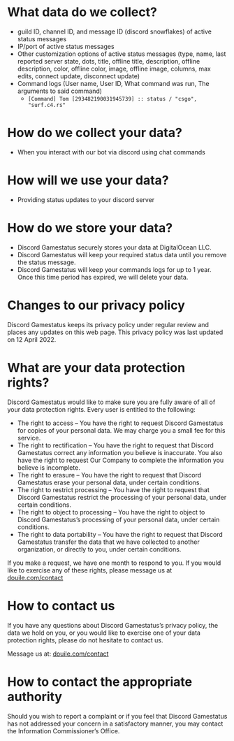 # What data do we collect?

- guild ID, channel ID, and message ID (discord snowflakes) of active status messages
- IP/port of active status messages
- Other customization options of active status messages (type, name, last reported server state,
  dots, title, offline title, description, offline description, color, offline color, image,
  offline image, columns, max edits, connect update, disconnect update)
- Command logs (User name, User ID, What command was run, The arguments to said command)
  - `[Command] Tom [293482190031945739] :: status / "csgo", "surf.c4.rs"`

# How do we collect your data?

- When you interact with our bot via discord using chat commands

# How will we use your data?

- Providing status updates to your discord server

# How do we store your data?

- Discord Gamestatus securely stores your data at DigitalOcean LLC.
- Discord Gamestatus will keep your required status data until you remove the status message.
- Discord Gamestatus will keep your commands logs for up to 1 year. Once this time period has expired, we will delete your data.

# Changes to our privacy policy

Discord Gamestatus keeps its privacy policy under regular review and places any updates on this web page. This privacy policy was last updated on 12 April 2022.

# What are your data protection rights?

Discord Gamestatus would like to make sure you are fully aware of all of your data protection rights. Every user is entitled to the following:

- The right to access – You have the right to request Discord Gamestatus for copies of your personal data. We may charge you a small fee for this service.
- The right to rectification – You have the right to request that Discord Gamestatus correct any information you believe is inaccurate. You also have the right to request Our Company to complete the information you believe is incomplete.
- The right to erasure – You have the right to request that Discord Gamestatus erase your personal data, under certain conditions.
- The right to restrict processing – You have the right to request that Discord Gamestatus restrict the processing of your personal data, under certain conditions.
- The right to object to processing – You have the right to object to Discord Gamestatus’s processing of your personal data, under certain conditions.
- The right to data portability – You have the right to request that Discord Gamestatus transfer the data that we have collected to another organization, or directly to you, under certain conditions.

If you make a request, we have one month to respond to you. If you would like to exercise any of these rights, please message us at [douile.com/contact][contact]

# How to contact us

If you have any questions about Discord Gamestatus’s privacy policy, the data we hold on you, or you would like to exercise one of your data protection rights, please do not hesitate to contact us.

Message us at: [douile.com/contact][contact]

# How to contact the appropriate authority

Should you wish to report a complaint or if you feel that Discord Gamestatus has not addressed your concern in a satisfactory manner, you may contact the Information Commissioner’s Office.

[contact]: https://douile.com/contact

